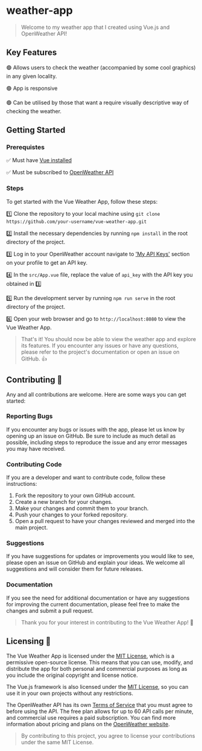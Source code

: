 # weather-app

>Welcome to my weather app that I created using Vue.js and OpenWeather API!

## Key Features

:green_circle: Allows users to check the weather (accompanied by some cool graphics) in any given locality. 

:green_circle: App is responsive 

:green_circle: Can be utilised by those that want a require visually descriptive way of checking the weather.

## Getting Started

### Prerequistes

:white_check_mark: Must have [Vue installed](https://vuejs.org/guide/quick-start.html)

:white_check_mark: Must be subscribed to [OpenWeather API](https://openweathermap.org/api)

### Steps
To get started with the Vue Weather App, follow these steps:

:one: Clone the repository to your local machine using `git clone https://github.com/your-username/vue-weather-app.git`

:two: Install the necessary dependencies by running `npm install` in the root directory of the project.

:three: Log in to your OpenWeather account navigate to ['My API Keys'](https://home.openweathermap.org/api_keys) section on your profile to get an API key.

:four: In the `src/App.vue` file, replace the value of `api_key` with the API key you obtained in :three:

:five: Run the development server by running `npm run serve` in the root directory of the project.

:six: Open your web browser and go to `http://localhost:8080` to view the Vue Weather App.

>That's it! You should now be able to view the weather app and explore its features. If you encounter any issues or have any questions, please refer to the project's documentation or open an issue on GitHub. :thumbsup:



## Contributing :open_hands:

Any and all contributions are welcome. Here are some ways you can get started:

### Reporting Bugs

If you encounter any bugs or issues with the app, please let us know by opening up an issue on GitHub. Be sure to include as much detail as possible, including steps to reproduce the issue and any error messages you may have received.

### Contributing Code

If you are a developer and want to contribute code, follow these instructions:

1. Fork the repository to your own GitHub account.
2. Create a new branch for your changes.
3. Make your changes and commit them to your branch.
4. Push your changes to your forked repository.
5. Open a pull request to have your changes reviewed and merged into the main project.

### Suggestions

If you have suggestions for updates or improvements you would like to see, please open an issue on GitHub and explain your ideas. We welcome all suggestions and will consider them for future releases.

### Documentation

If you see the need for additional documentation or have any suggestions for improving the current documentation, please feel free to make the changes and submit a pull request.

>Thank you for your interest in contributing to the Vue Weather App! :pray:


## Licensing :scroll:

The Vue Weather App is licensed under the [MIT License](https://opensource.org/license/mit/), which is a permissive open-source license. This means that you can use, modify, and distribute the app for both personal and commercial purposes as long as you include the original copyright and license notice.

The Vue.js framework is also licensed under the [MIT License](https://opensource.org/license/mit/), so you can use it in your own projects without any restrictions.

The OpenWeather API has its own [Terms of Service](https://openweather.co.uk/privacy-policy) that you must agree to before using the API. The free plan allows for up to 60 API calls per minute, and commercial use requires a paid subscription. You can find more information about pricing and plans on the [OpenWeather website](https://openweathermap.org/price).

>By contributing to this project, you agree to license your contributions under the same MIT License.

